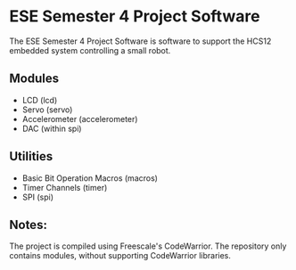ESE Semester 4 Project Software
===============================

The ESE Semester 4 Project Software is software to support the HCS12 embedded system controlling a small robot.

Modules
-------

* LCD (lcd)
* Servo (servo)
* Accelerometer (accelerometer)
* DAC (within spi)

Utilities
---------

* Basic Bit Operation Macros (macros)
* Timer Channels (timer)
* SPI (spi)

Notes:
------

The project is compiled using Freescale's CodeWarrior. The repository only contains modules, without supporting CodeWarrior libraries.
